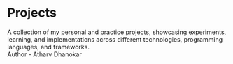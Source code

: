 # Projects
A collection of my personal and practice projects, showcasing experiments, learning, and implementations across different technologies, programming languages, and frameworks.
<br>
Author - Atharv Dhanokar

